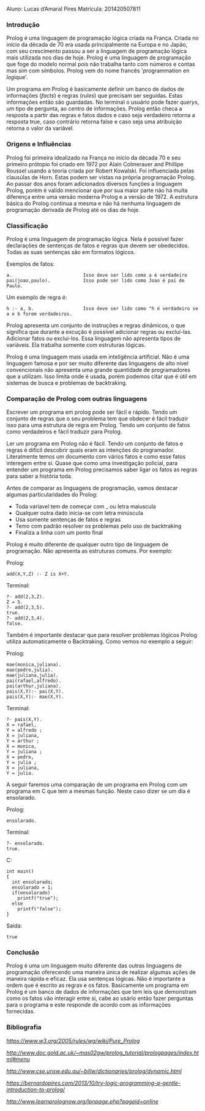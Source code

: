 Aluno: Lucas d’Amaral Pires
Matrícula: 201420507811

### Introdução

Prolog é uma linguagem de programação lógica criada na França. Criada no início da década de 70 era usada principalmente na Europa e no Japão, com seu crescimento passou a ser a linguagem de programação lógica mais utilizada nos dias de hoje. Prolog é uma linguagem de programação que foge do modelo normal pois não trabalha tanto com números e contas mas sim com símbolos. 
Prolog vem do nome francês '*pro*grammation en *log*ique'.

Um programa em Prolog é basicamente definir um banco de dados de informações (*facts*) e regras (*rules*) que precisam ser seguidas. Estas informações então são guardadas. No terminal o usuário pode fazer *querys*, um tipo de pergunta, ao centro de informações. Prolog então checa a resposta a partir das regras e fatos dados e caso seja verdadeiro retorna a resposta true, caso contrário retorna false e caso seja uma atribuição retorna o valor da variável.

### Origens e Influências

Prolog foi primeira idealizado na França no início da década 70 e seu primeiro prótopio foi criado em 1972 por Alain Colmerauer and Phillipe Roussel usando a teoria criada por Robert Kowalski.
Foi influenciada pelas clausúlas de Horn. Estas podem ser vistas na própria programação Prolog. Ao passar dos anos foram adicionados diversos funções a linguagem Prolog, porém é valído mencionar que por sua maior parte não há muita diferença entre uma versão moderna Prolog e a versão de 1972.
A estrutura básica do Prolog continua a mesma e não há nenhuma linguagem de programação derivada de Prolog até os dias de hoje.

### Classificação

Prolog é uma linguagem de programação lógica. Nela é possível fazer declarações de sentenças de fatos e regras que devem ser obedecidos. Todas as suas sentenças são em formatos lógicos.

Exemplos de fatos:
    
    a.                          Isso deve ser lido como a é verdadeiro
    pai(joao,paulo).            Isso pode ser lido como Joao é pai de Paulo.

Um exemplo de regra é:

    h :- a, b.                  Isso deve ser lido como "h é verdadeiro se a e b forem verdadeiros. 
    
Prolog apresenta um conjunto de instruções e regras dinâmicos, o que significa que durante a excução é possível adicionar regras ou excluí-las. Adicionar fatos ou excluí-los. Essa linguagem não apresenta tipos de variáveis. Ela trabalha somente com estruturas lógicas. 

Prolog é uma linguagem mais usada em inteligência artificial. Não é uma linguagem famosa e por ser muito diferente das linguagens de alto nível convencionais não apresenta uma grande quantidade de programadores que a utilizam. Isso limita onde é usada, porém podemos citar que é útil em sistemas de busca e problemas de backtraking.

### Comparação de Prolog com outras linguagens

Escrever um programa em prolog pode ser fácil e rápido. Tendo um conjunto de regras que o seu problema tem que obdecer é fácil traduzir isso para uma estrutura de regra em Prolog. Tendo um conjunto de fatos como verdadeiros e fácil traduzir para Prolog.

Ler um programa em Prolog não é fácil. Tendo um conjunto de fatos e regras é difícil descobrir quais eram as intenções do programador. Literalmente temos um documento com vários fatos e como esse fatos interegem entre si. Quase que como uma investigação policial, para entender um programa em Prolog precisamos saber ligar os fatos as regras para saber a história toda.

Antes de comparar as linguagens de programação, vamos destacar algumas particularidades do Prolog:
- Toda varíavel tem de começar com _ ou letra maiuscula
- Qualquer outra dado inicia-se com letra minúscula
- Usa somente sentenças de fatos e regras
- Temo com padrão resolver os problemas pelo uso de backtraking
- Finaliza a linha com um ponto final

Prolog é muito diferente de qualquer outro tipo de linguagem de programação. Não apresenta as estruturas comuns.
Por exemplo:

Prolog:

    add(X,Y,Z) :- Z is X+Y.
    
Terminal:

    ?- add(2,3,Z).
    Z = 5.
    ?- add(2,3,5).
    true.
    ?- add(2,3,4).
    false.

Também é importante destacar que para resolver problemas lógicos Prolog utiliza automaticamente o Backtraking. Como vemos no exemplo a seguir:

Prolog:

    mae(monica,juliana).
    mae(pedro,julia).
    mae(juliana,julia).
    pai(rafael,alfredo).
    pai(arthur,juliana).
    pais(X,Y):- pai(X,Y).
    pais(X,Y):- mae(X,Y).

Terminal:

    ?- pais(X,Y).
    X = rafael,
    Y = alfredo ;
    X = juliana,
    Y = arthur ;
    X = monica,
    Y = juliana ;
    X = pedro,
    Y = julia ;
    X = juliana,
    Y = julia.

A seguir faremos uma comparação de um programa em Prolog com um programa em C que tem a mesmas função. Neste caso dizer se um dia é ensolarado.

Prolog:
  
    ensolarado.


Terminal:

    ?- ensolarado.
    true.

C:

    int main()
    {
      int ensolarado;
      ensolarado = 1;
      if(ensolarado)
        printf("true");
      else
        printf("false");
    }

Saída: 

    true

### Conclusão

Prolog é uma um linguagem muito diferente das outras linguagens de programação oferecendo uma maneira única de realizar algumas ações de maneira rápida e eficaz. Ela usa sentenças lógicas. Não é importante a ordem que é escrito as regras e os fatos.
Basicamente um programa em Prolog é um banco de dados de informações que tem leis que demonstram como os fatos vão interagir entre si, cabe ao usário então fazer perguntas para o programa e este responde de acordo com as informações fornecidas. 


### Bibliografia

*https://www.w3.org/2005/rules/wg/wiki/Pure_Prolog*

*http://www.doc.gold.ac.uk/~mas02gw/prolog_tutorial/prologpages/index.html#menu*

*http://www.cse.unsw.edu.au/~billw/dictionaries/prolog/dynamic.html*

*https://bernardopires.com/2013/10/try-logic-programming-a-gentle-introduction-to-prolog/*

*http://www.learnprolognow.org/lpnpage.php?pageid=online*
